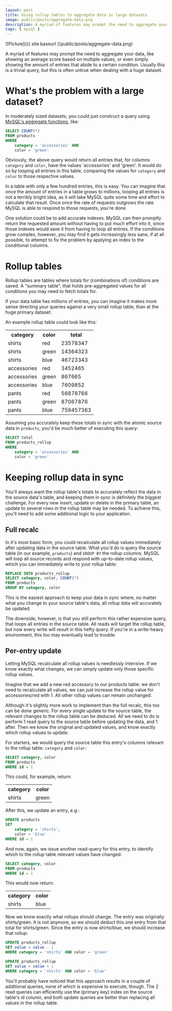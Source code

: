 ```yaml
---
layout: post
title: Using rollup tables to aggregate data in large datasets
image: public/posts/aggregate-data.png
description: A myriad of features may prompt the need to aggregate your data, like showing an average score based on multiple values, or even simply showing the amount of entries that abide to a certain condition. Usually this is a trivial query, but this is often untrue when dealing with a huge dataset.
tags: { mysql }
---
```


![Picture]({{ site.baseurl }}public/posts/aggregate-data.png)

A myriad of features may prompt the need to aggregate your data, like showing an average score based on multiple values, or even simply showing the amount of entries that abide to a certain condition. Usually this is a trivial query, but this is often untrue when dealing with a huge dataset.

<!-- more -->

# What's the problem with a large dataset?

In moderately sized datasets, you could just construct a query using [MySQL's aggregate functions](http://dev.mysql.com/doc/refman/5.7/en/group-by-functions.html), like:

```sql
SELECT COUNT(*)
FROM products
WHERE
    category = 'accessories' AND
    color = 'green'
```

Obviously, the above query would return all entries that, for columns `category` and `color`, have the values 'accessories' and 'green'. It would do so by looping all entries in this table, comparing the values for `category` and `color` to those respective values.

In a table with only a few hundred entries, this is easy. You can imagine that once the amount of entries in a table grows to millions, looping all entries is not a terribly bright idea, as it will take MySQL quite some time and effort to calculate that result. Once once the rate of requests outgrows the rate MySQL is able to respond to those requests, you're done.

One solution could be to add accurate indexes. MySQL can then promptly return the requested amount without having to put much effort into it, since those indexes would save it from having to loop all entries. If the conditions grow complex, however, you may find it gets increasingly less sane, if at all possible, to attempt to fix the problem by applying an index to the conditional columns.

# Rollup tables

Rollup tables are tables where totals for (combinations of) conditions are saved. A "summary table", that holds pre-aggregated values for all conditions you may need to fetch totals for.

If your data table has millions of entries, you can imagine it makes more sense directing your queries against a very small rollup table, than at the huge primary dataset.

An example rollup table could look like this:

<table>
    <tr>
        <th>category</th>
        <th>color</th>
        <th>total</th>
    </tr>
    <tr>
        <td>shirts</td>
        <td>red</td>
        <td>23578347</td>
    </tr>
    <tr>
        <td>shirts</td>
        <td>green</td>
        <td>14364323</td>
    </tr>
    <tr>
        <td>shirts</td>
        <td>blue</td>
        <td>46723343</td>
    </tr>
    <tr>
        <td>accessories</td>
        <td>red</td>
        <td>3452465</td>
    </tr>
    <tr>
        <td>accessories</td>
        <td>green</td>
        <td>867665</td>
    </tr>
    <tr>
        <td>accessories</td>
        <td>blue</td>
        <td>7609852</td>
    </tr>
    <tr>
        <td>pants</td>
        <td>red</td>
        <td>56878766</td>
    </tr>
    <tr>
        <td>pants</td>
        <td>green</td>
        <td>87067876</td>
    </tr>
    <tr>
        <td>pants</td>
        <td>blue</td>
        <td>759457363</td>
    </tr>
</table>

Assuming you accurately keep these totals in sync with the atomic source data in `products`, you'd be much better of executing this query:

```sql
SELECT total
FROM products_rollup
WHERE
    category = 'accessories' AND
    color = 'green'
```

# Keeping rollup data in sync

You'll always want the rollup table's totals to accurately reflect the data in the source data's table, and keeping them in sync is definitely the biggest challenge. For every new insert, update or delete in the primary table, an update to several rows in the rollup table may be needed. To achieve this, you'll need to add some additional logic to your application.

## Full recalc

In it's most basic form, you could recalculate all rollup values immediately after updating data in the source table. What you'd do is query the source table (in our example, `products`) and `GROUP BY` the rollup columns. MySQL will loop all source records and respond with up-to-date rollup values, which you can immediately write to your rollup table:

```sql
REPLACE INTO products_rollup
SELECT category, color, COUNT(*)
FROM products
GROUP BY category, color
```

This is the easiest approach to keep your data in sync where, no matter what you change to your source table's data, all rollup data will accurately be updated.

The downside, however, is that you still perform this rather expensive query, that loops all entries in the source table. All reads will target the rollup table, but now every write will result in this hefty query. If you're in a write-heavy environment, this too may eventually lead to trouble.

## Per-entry update

Letting MySQL recalculate all rollup values is needlessly intensive. If we know exactly what changes, we can simply update only those specific rollup values.

Imagine that we add a new red accessory to our products table: we don't need to recalculate all values, we can just increase the rollup value for accessories/red with 1. All other rollup values can remain unchanged.

Although it's slightly more work to implement than the full recalc, this too can be done generic. For every single update to the source table, the relevant changes to the rollup table can be deduced. All we need to do is perform 1 read query to the source table before updating the data, and 1 after. Then we know the original and updated values, and know exactly which rollup values to update.

For starters, we would query the source table this entry's columns relevant to the rollup table: `category` and `color`:

```sql
SELECT category, color
FROM products
WHERE id = 1
```

This could, for example, return:

<table>
    <tr>
        <th>category</th>
        <th>color</th>
    </tr>
    <tr>
        <td>shirts</td>
        <td>green</td>
    </tr>
</table>

After this, we update an entry, e.g.:

```sql
UPDATE products
SET
    category = 'shirts',
    color = 'blue'
WHERE id = 1
```

And now, again, we issue another read-query for this entry, to identify which to the rollup table relevant values have changed:

```sql
SELECT category, color
FROM products
WHERE id = 1
```

This would now return:

<table>
    <tr>
        <th>category</th>
        <th>color</th>
    </tr>
    <tr>
        <td>shirts</td>
        <td>blue</td>
    </tr>
</table>

Now we know exactly what rollups should change. The entry was originally shirts/green. It is not anymore, so we should deduct this one entry from that total for shirts/green. Since the entry is now shirts/blue, we should increase that rollup:

```sql
UPDATE products_rollup
SET value = value - 1
WHERE category = 'shirts' AND color = 'green'
```

```sql
UPDATE products_rollup
SET value = value + 1
WHERE category = 'shirts' AND color = 'blue'
```

You'll probably have noticed that this approach results in a couple of additional queries, none of which is expensive to execute, though. The 2 read queries can efficiently use the (primary key) index on the source table's id column, and both update queries are better than replacing all values in the rollup table.
